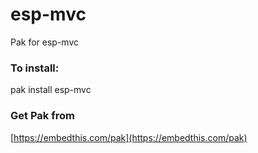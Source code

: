 esp-mvc
===

Pak for esp-mvc

### To install:

pak install esp-mvc

### Get Pak from

[https://embedthis.com/pak](https://embedthis.com/pak)
